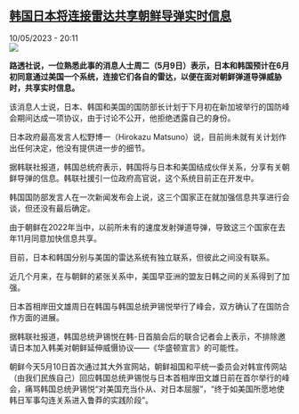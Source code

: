 <!--1683742504000-->
[韩国日本将连接雷达共享朝鲜导弹实时信息](https://www.rfi.fr/cn/%E5%9B%BD%E9%99%85/20230510-%E9%9F%A9%E5%9B%BD%E6%97%A5%E6%9C%AC%E5%B0%86%E8%BF%9E%E6%8E%A5%E9%9B%B7%E8%BE%BE%E5%85%B1%E4%BA%AB%E6%9C%9D%E9%B2%9C%E5%AF%BC%E5%BC%B9%E5%AE%9E%E6%97%B6%E4%BF%A1%E6%81%AF)
------

<div>10/05/2023 - 20:11</div><img src="https://s.rfi.fr/media/display/597e26d0-e67e-11ed-86bc-005056a90284/w:1280/p:16x9/AP23114100492149.jpg"><p><strong>路透社说，一位熟悉此事的消息人士周二（5月9日）表示，日本和韩国预计在6月初同意通过美国一个系统，连接它们各自的雷达，以便在面对朝鲜弹道导弹威胁时，共享实时信息。                    </strong></p><div><p><span><span><span><span><span><span>该消息人士说，日本、韩国和美国的国防部长计划于下月初在新加坡举行的国防峰会期间达成一项协议，由于讨论不公开，他拒绝透露自己的身份。</span></span></span></span></span></span></p><p><span><span><span><span><span><span>日本政府最高发言人松野博一（Hirokazu Matsuno）说，目前尚未就有关计划作出任何决定，他没有提供进一步的细节。</span></span></span></span></span></span></p><p><span><span><span><span><span><span>据韩联社报道，韩国总统府表示，韩国将与日本和美国结成伙伴关系，分享有关朝鲜导弹的信息。韩联社援引一位政府高官说，这个系统目前正在开发中。</span></span></span></span></span></span></p><p><span><span><span><span><span><span>韩国国防部发言人在一次新闻发布会上说，这三个国家正在就加强信息共享进行会谈，但还没有最后确定。</span></span></span></span></span></span></p><p><span><span><span><span><span><span>由于朝鲜在2022年当中，以前所未有的速度发射弹道导弹，导致这三个国家在去年11月同意加快信息共享。</span></span></span></span></span></span></p><p><span><span><span><span><span><span>目前，日本和韩国分别与美国的雷达系统有独立联系，但彼此之间没有联系。</span></span></span></span></span></span></p><p><span><span><span><span><span><span>近几个月来，在与朝鲜的紧张关系中，美国早亚洲的盟友日韩之间的关系得到了加强。</span></span></span></span></span></span></p><p><span><span><span><span><span><span>日本首相岸田文雄周日在韩国与韩国总统尹锡悦举行了峰会，双方确认了在国防合作方面的进展。</span></span></span></span></span></span></p><p><span><span><span><span><span><span>据韩联社报道，韩国总统尹锡悦在韩-日首脑会后的联合记者会上表示，不排除邀请日本加入韩美对朝鲜延伸威慑协议——《华盛顿宣言》的可能性。</span></span></span></span></span></span></p><p><span><span><span><span><span><span>朝鲜今天5月10日首次通过其大外宣网站，</span></span></span></span>朝鲜祖国和平统一委员会对韩宣传网站（由我们民族自己）<span><span><span><span>回应韩国总统尹锡悦与日本首相岸田文雄日前在首尔举行的峰会，痛骂韩国总统尹锡悦“</span></span>对美国充当仆从、对日本屈服”，“终于如美国所愿地使韩日军事</span></span><span><span>勾连关系进入鲁莽的实践阶段”。</span></span></span></span></p><div data-selfpromo-newsletter></div><div data-selfpromo-app></div></div>
